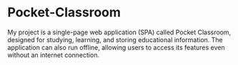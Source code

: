 # Pocket-Classroom
My project is a single-page web application (SPA) called Pocket Classroom, designed for studying, learning, and storing educational information. The application can also run offline, allowing users to access its features even without an internet connection.
